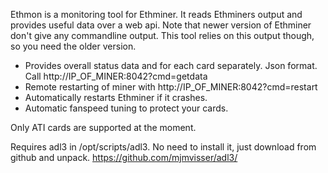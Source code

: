 Ethmon is a monitoring tool for Ethminer. It reads Ethminers output and provides useful data over a web api.
Note that newer version of Ethminer don't give any commandline output. This tool relies on this output though, so you need the older version. 

- Provides overall status data and for each card separately. Json format. Call http://IP_OF_MINER:8042?cmd=getdata
- Remote restarting of miner with http://IP_OF_MINER:8042?cmd=restart
- Automatically restarts Ethminer if it crashes.
- Automatic fanspeed tuning to protect your cards.

Only ATI cards are supported at the moment.

Requires adl3 in /opt/scripts/adl3. No need to install it, just download from github and unpack.
https://github.com/mjmvisser/adl3/